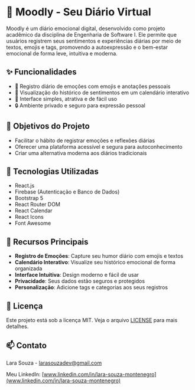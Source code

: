 # 📘 Moodly - Seu Diário Virtual

Moodly é um diário emocional digital, desenvolvido como projeto acadêmico da disciplina de Engenharia de Software I. Ele permite que usuários registrem seus sentimentos e experiências diárias por meio de textos, emojis e tags, promovendo a autoexpressão e o bem-estar emocional de forma leve, intuitiva e moderna.

## ✨ Funcionalidades

- 📝 Registro diário de emoções com emojis e anotações pessoais
- 📅 Visualização do histórico de sentimentos em um calendário interativo
- 🎨 Interface simples, atrativa e de fácil uso
- 🔒 Ambiente privado e seguro para expressão pessoal

## 📌 Objetivos do Projeto

- Facilitar o hábito de registrar emoções e reflexões diárias
- Oferecer uma plataforma acessível e segura para autoconhecimento
- Criar uma alternativa moderna aos diários tradicionais

## 🚀 Tecnologias Utilizadas

- React.js
- Firebase (Autenticação e Banco de Dados)
- Bootstrap 5
- React Router DOM
- React Calendar
- React Icons
- Font Awesome

## 📱 Recursos Principais

- **Registro de Emoções**: Capture seu humor diário com emojis e textos
- **Calendário Interativo**: Visualize seu histórico emocional de forma organizada
- **Interface Intuitiva**: Design moderno e fácil de usar
- **Privacidade**: Seus dados estão seguros e protegidos
- **Personalização**: Adicione tags e categorias aos seus registros



## 📝 Licença

Este projeto está sob a licença MIT. Veja o arquivo [LICENSE](LICENSE) para mais detalhes.

## 📫 Contato

Lara Souza - larasouzadev@gmail.com

Meu LinkedIn: [www.linkedin.com/in/lara-souza-montenegro](www.linkedin.com/in/lara-souza-montenegro)


